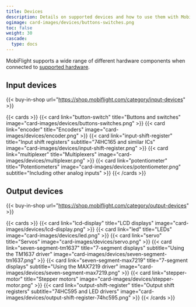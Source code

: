 ```yaml
---
title: Devices
description: Details on supported devices and how to use them with MobiFlight.
ogimage: card-images/devices/buttons-switches.png
toc: false
weight: 30
cascade:
  type: docs
---
```


MobiFlight supports a wide range of different hardware components when connected to [supported hardware](../hardware).

## Input devices

{{< buy-in-shop url="https://shop.mobiflight.com/category/input-devices" >}}

{{< cards >}}
{{< card link="button-switch" title="Buttons and switches" image="card-images/devices/buttons-switches.png" >}}
{{< card link="encoder" title="Encoders" image="card-images/devices/encoder.png" >}}
{{< card link="input-shift-register" title="Input shift registers" subtitle="74HC165 and similar ICs" image="card-images/devices/input-shift-register.png" >}}
{{< card link="multiplexer" title="Multiplexers" image="card-images/devices/multiplexer.png" >}}
{{< card link="potentiometer" title="Potentiometers" image="card-images/devices/potentiometer.png" subtitle="Including other analog inputs" >}}
{{< /cards >}}

## Output devices

{{< buy-in-shop url="https://shop.mobiflight.com/category/output-devices" >}}

{{< cards >}}
{{< card link="lcd-display" title="LCD displays" image="card-images/devices/lcd-display.png" >}}
{{< card link="led" title="LEDs" image="card-images/devices/led.png" >}}
{{< card link="servo" title="Servos" image="card-images/devices/servo.png" >}}
{{< card link="seven-segment-tm1637" title="7-segment displays" subtitle="Using the TM1637 driver" image="card-images/devices/seven-segment-tm1637.png" >}}
{{< card link="seven-segment-max7219" title="7-segment displays" subtitle="Using the MAX7219 driver" image="card-images/devices/seven-segment-max7219.png" >}}
{{< card link="stepper-motor" title="Stepper motors" image="card-images/devices/stepper-motor.png" >}}
{{< card link="output-shift-register" title="Output shift registers" subtitle="74HC595 and LED drivers" image="card-images/devices/output-shift-register-74hc595.png" >}}
{{< /cards >}}

